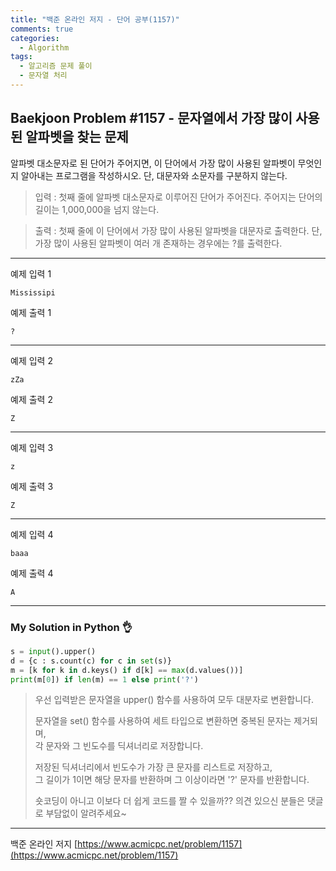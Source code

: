 ```yaml
---
title: "백준 온라인 저지 - 단어 공부(1157)"
comments: true
categories:
  - Algorithm
tags:
  - 알고리즘 문제 풀이
  - 문자열 처리
---
```


## Baekjoon Problem #1157 - 문자열에서 가장 많이 사용된 알파벳을 찾는 문제

알파벳 대소문자로 된 단어가 주어지면, 이 단어에서 가장 많이 사용된 알파벳이 무엇인지 알아내는 프로그램을 작성하시오. 단, 대문자와 소문자를 구분하지 않는다.

> 입력
> : 첫째 줄에 알파벳 대소문자로 이루어진 단어가 주어진다. 주어지는 단어의 길이는 1,000,000을 넘지 않는다.

> 출력
> : 첫째 줄에 이 단어에서 가장 많이 사용된 알파벳을 대문자로 출력한다. 단, 가장 많이 사용된 알파벳이 여러 개 존재하는 경우에는 ?를 출력한다.

***
예제 입력 1
```
Mississipi
```

예제 출력 1
```
?
```
***
예제 입력 2
```
zZa
```

예제 출력 2
```
Z
```
***
예제 입력 3
```
z
```

예제 출력 3
```
Z
```
***
예제 입력 4
```
baaa
```

예제 출력 4
```
A
```

***
### My Solution in Python :ok_hand:

```python
s = input().upper()
d = {c : s.count(c) for c in set(s)}
m = [k for k in d.keys() if d[k] == max(d.values())]
print(m[0]) if len(m) == 1 else print('?')
```

> 우선 입력받은 문자열을 upper() 함수를 사용하여 모두 대분자로 변환합니다.  
> 
> 문자열을 set() 함수를 사용하여 세트 타입으로 변환하면 중복된 문자는 제거되며,  
> 각 문자와 그 빈도수를 딕셔너리로 저장합니다.
>
> 저장된 딕셔너리에서 빈도수가 가장 큰 문자를 리스트로 저장하고,  
> 그 길이가 1이면 해당 문자를 반환하며 그 이상이라면 '?' 문자를 반환합니다.
>
> 숏코딩이 아니고 이보다 더 쉽게 코드를 짤 수 있을까??
> 의견 있으신 분들은 댓글로 부담없이 알려주세요~

***
백준 온라인 저지 [https://www.acmicpc.net/problem/1157](https://www.acmicpc.net/problem/1157)
